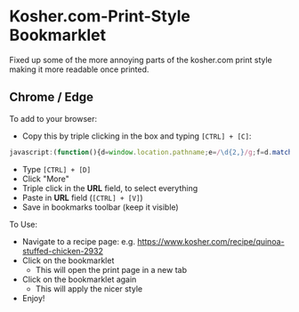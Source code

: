 # Kosher.com-Print-Style Bookmarklet

Fixed up some of the more annoying parts of the kosher.com print style making it more readable once printed.

## Chrome / Edge
To add to your browser:
* Copy this by triple clicking in the box and typing `[CTRL] + [C]`:
```javascript
javascript:(function(){d=window.location.pathname;e=/\d{2,}/g;f=d.match(e);b='https://www.kosher.com/recipe/print/'+f;if(window.location.href!=b)window.open(b,'_blank');else{document.getElementsByTagName('header')[0].setAttribute('style','background-color:#fff');a=document.styleSheets[2];a.insertRule('.print{font-size:14pt !important}'),a.insertRule('.recipe-print__directions ol>li {line-height:18px !important}'),a.insertRule('.recipe-print__callout-meta-description {line-height:18px !important}');c=document.getElementsByTagName('use');for(g in c)c[g].setAttribute('fill','#000');}})()
```
* Type `[CTRL] + [D]`
* Click "More"
* Triple click in the __URL__ field, to select everything
* Paste in __URL__ field (`[CTRL] + [V]`)
* Save in bookmarks toolbar (keep it visible)

To Use:
* Navigate to a recipe page: e.g. https://www.kosher.com/recipe/quinoa-stuffed-chicken-2932
* Click on the bookmarklet
  * This will open the print page in a new tab
* Click on the bookmarklet again
  * This will apply the nicer style
* Enjoy!
